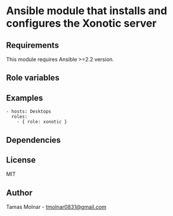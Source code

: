 # Ansible module that installs and configures the Xonotic server

## Requirements

This module requires Ansible >=2.2 version.

## Role variables

## Examples

```
- hosts: Desktops 
  roles:
    - { role: xonotic }
```

## Dependencies

## License

MIT

## Author

Tamas Molnar - <tmolnar0831@gmail.com>
